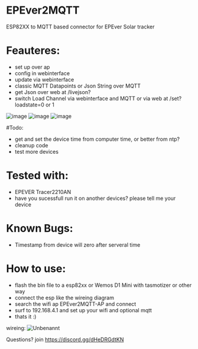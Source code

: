 # EPEver2MQTT
ESP82XX to MQTT based connector for EPEver Solar tracker

# Feauteres:
- set up over ap
- config in webinterface
- update via webinterface
- classic MQTT Datapoints or Json String over MQTT
- get Json over web at /livejson?
- switch Load Channel via webinterface and MQTT or via web at /set?loadstate=0 or 1

![image](https://user-images.githubusercontent.com/44615614/185479016-ff9f6fcc-287f-4e5f-bc8d-bce20f5c64eb.png)
![image](https://user-images.githubusercontent.com/44615614/185475961-508b8f2f-7062-40c5-8f8d-06bc6107e580.png)
![image](https://user-images.githubusercontent.com/44615614/185476011-fbd855d5-9ca1-4da4-8310-85bdc5acc04e.png)


#Todo:
- get and set the device time from computer time, or better from ntp?
- cleanup code
- test more devices

# Tested with:
- EPEVER Tracer2210AN
- have you sucessfull run it on another devices? please tell me your device

# Known Bugs:
- Timestamp from device will zero after serveral time

# How to use:
- flash the bin file to a esp82xx or Wemos D1 Mini with tasmotizer or other way
- connect the esp like the wireing diagram
- search the wifi ap EPEver2MQTT-AP and connect
- surf to 192.168.4.1 and set up your wifi and optional mqtt
- thats it :)

wireing:
![Unbenannt](https://user-images.githubusercontent.com/44615614/185478302-9db8c1b2-35e8-49b4-a228-8019b8f7f845.png)



Questions? join https://discord.gg/dHeDRGdtKN
